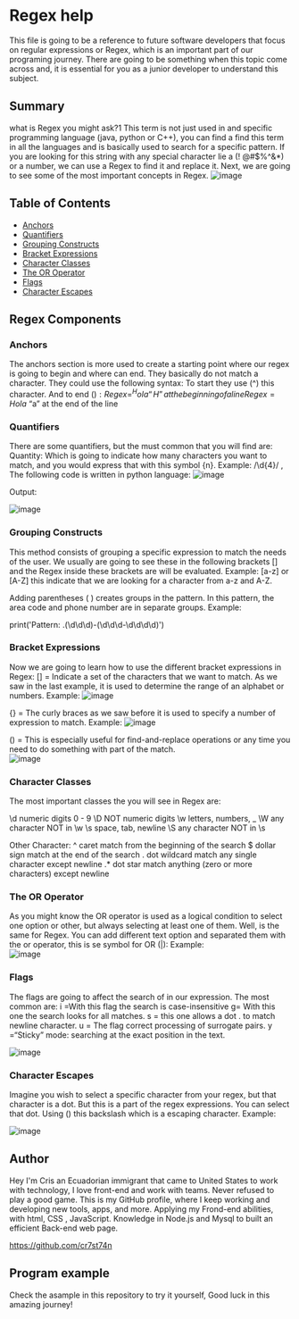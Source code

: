 # Regex help

This file is going to be a reference to future software developers that focus on regular expressions or Regex, which is an important part of our programing journey. There are going to be something when this topic come across and, it is essential for you as a junior developer to understand this subject. 

## Summary

what is Regex you might ask?1
This term is not just used in and specific programming language (java, python or C++), you can find a find this term in all the languages and is basically used to search for a specific pattern. If you are looking for this string with any special character lie a (! @#$%^&*) or a number, we can use a Regex to find it and replace it. Next, we are going to see some of the most important concepts in Regex.
![image](https://user-images.githubusercontent.com/34308684/184455047-6b768b7a-ebda-41ef-96cd-c5459c832f6f.png)

## Table of Contents

- [Anchors](#anchors)
- [Quantifiers](#quantifiers)
- [Grouping Constructs](#grouping-constructs)
- [Bracket Expressions](#bracket-expressions)
- [Character Classes](#character-classes)
- [The OR Operator](#the-or-operator)
- [Flags](#flags)
- [Character Escapes](#character-escapes)

## Regex Components

### Anchors

The anchors section is more used to create a starting point where our regex is going to begin and where can end. They basically do not match a character. 
They could use the following syntax: 
To start they use (^) this character. And to end ($):
Regex = ^Hola     “H” at the beginning of a line
Regex= Hola$      “a” at the end of the line


### Quantifiers

There are some quantifiers, but the must common that you will find are:
Quantity: Which is going to indicate how many characters you want to match, and you would express that with this symbol {n}. Example:
/\d{4}/ , The following code is written in python language:
 ![image](https://user-images.githubusercontent.com/34308684/184455119-09c725a8-92cf-441c-a9ab-cb9a6abf8103.png)

Output:

 ![image](https://user-images.githubusercontent.com/34308684/184455136-7b94e855-92b2-4a3a-ad2e-bddccfd78050.png)


### Grouping Constructs

This method consists of grouping a specific expression to match the needs of the user. We usually are going to see these in the following brackets [] and the Regex inside these brackets are will be evaluated.
Example: 
[a-z] or [A-Z] this indicate that we are looking for a character from a-z and A-Z.

Adding parentheses ( ) creates groups in the pattern. In this pattern, the area code and phone number are in separate groups. Example:

print('Pattern: .(\d\d\d)-(\d\d\d-\d\d\d\d)')

### Bracket Expressions

Now we are going to learn how to use the different bracket expressions in Regex:
[] = Indicate a set of the characters that we want to match. As we saw in the last example, it is used to determine the range of an alphabet or numbers.
Example:
 ![image](https://user-images.githubusercontent.com/34308684/184455216-57488d26-8713-43a6-9c0a-9caf2d7f83e6.png)

{} = The curly braces as we saw before it is used to specify a number of expression to match.
Example:
 ![image](https://user-images.githubusercontent.com/34308684/184455227-99ed3c46-f12d-4ae9-8182-730868d4698f.png)

() = This is especially useful for find-and-replace operations or any time you need to do something with part of the match.  
![image](https://user-images.githubusercontent.com/34308684/184455236-ec43ace8-5ed9-4cbd-b436-9bd71a6a16ff.png)

### Character Classes

The most important classes the you will see in Regex are:

\d		numeric digits 0 - 9
\D		NOT numeric digits
\w		letters, numbers, _
\W		any character NOT in \w
\s		space, tab, newline
\S		any character NOT in \s

Other Character:
^ 	caret			match from the beginning of the search
$ 	dollar sign		match at the end of the search
. 	dot wildcard		match any single character except newline
.*	dot star			match anything (zero or more characters) except newline

### The OR Operator

As you might know the OR operator is used as a logical condition to select one option or other, but always selecting at least one of them. Well, is the same for Regex. You can add different text option and separated them with the or operator, this is se symbol for OR  (|):
Example:  
![image](https://user-images.githubusercontent.com/34308684/184455246-16e8bf0e-9487-4190-a68e-b05385936918.png)


### Flags

The flags are going to affect the search of in our expression. The most common are: 
i =With this flag the search is case-insensitive
g= With this one the search looks for all matches.
s = this one allows a dot . to match newline character.
u = The flag correct processing of surrogate pairs. 
y =“Sticky” mode: searching at the exact position in the text.

![image](https://user-images.githubusercontent.com/34308684/184455255-05ba3d05-81d5-4dba-944c-b2e00bb6dc1c.png)

### Character Escapes

Imagine you wish to select a specific character from your regex, but that character is a dot.  But this is a part of the regex expressions. You can select that dot. Using (\) this backslash which is a escaping character. Example:

![image](https://user-images.githubusercontent.com/34308684/184455265-f32b698b-ad08-4249-bc82-4df03fb84b59.png)

## Author

Hey I'm Cris an Ecuadorian immigrant that came to United States to work with technology, I love front-end and work with teams. Never refused to play a good game.
This is my GitHub profile, where I keep working and developing new tools, apps, and more. Applying my Frond-end abilities, with html, CSS , JavaScript. Knowledge in Node.js and Mysql to built an efficient Back-end web page.

https://github.com/cr7st74n

## Program example

Check the asample in this repository to try it yourself,  Good luck in this amazing journey!
